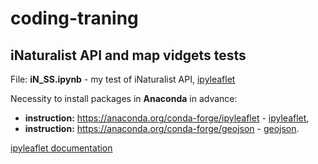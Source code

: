 # coding-traning


## iNaturalist API and map vidgets tests
File: **iN_SS.ipynb** - my test of iNaturalist API, [ipyleaflet](https://github.com/jupyter-widgets/ipyleaflet)

Necessity to install packages in **Anaconda** in advance:
* **instruction:** https://anaconda.org/conda-forge/ipyleaflet - [ipyleaflet](https://leafletjs.com),
* **instruction:** https://anaconda.org/conda-forge/geojson - [geojson](https://geojson.org).

[ipyleaflet documentation](https://ipyleaflet.readthedocs.io/en/latest/)
